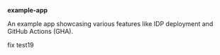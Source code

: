 **example-app**

An example app showcasing various features like IDP deployment and GitHub Actions (GHA).

fix test19
